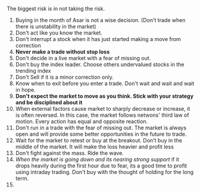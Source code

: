 The biggest risk is in not taking the risk.
1. Buying in the month of Asar is not a wise decision. (Don't trade when there is unstability in the market)
2. Don't act like you know the market.
3. Don't interrupt a stock when it has just started making a move from correction
4. **Never make a trade without stop loss**
5. Don't decide in a live market with a fear of missing out.
6. Don't buy the index leader. Choose others undervalued stocks  in the trending index
7. Don't Sell if it is a minor correction only.
8. Know when to exit before you enter a trade. Don't wait and wait and wait in hope.
9. **Don't expect the market to move as you think. Stick with your strategy and be disciplined about it**
10. When external factors cause market to sharply decrease or increase, it is often reversed. In this case, the market follows netwons' third law of motion. Every action has equal and opposite reaction.
11. Don't run in a trade with the fear of missing out. The market is always open and will provide some better opportunities in the future to trade.
12. Wait for the market to retest or buy at the breakout. Don't buy in the middle of the market. It will make the loss heavier and profit less
13. Don't fight against the mass. Ride the wave. 
14. *When the market is going down and its nearing strong support* if it drops heavily during the first hour due to fear, its a good time to profit using intraday trading. Don't buy with the thought of holding for the long term.
15. 